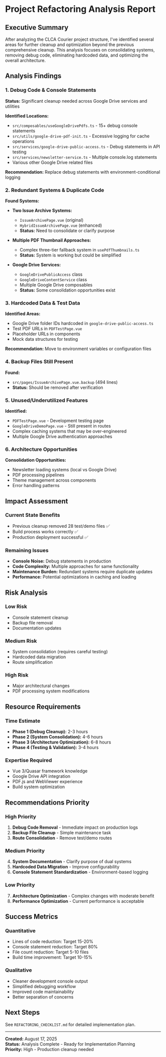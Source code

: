 # Project Refactoring Analysis Report

## Executive Summary

After analyzing the CLCA Courier project structure, I've identified several areas for further cleanup and optimization beyond the previous comprehensive cleanup. This analysis focuses on consolidating systems, removing debug code, eliminating hardcoded data, and optimizing the overall architecture.

## Analysis Findings

### 1. Debug Code & Console Statements

**Status:** Significant cleanup needed across Google Drive services and utilities

**Identified Locations:**

- `src/composables/useGoogleDrivePdfs.ts` - 15+ debug console statements
- `src/utils/google-drive-pdf-init.ts` - Excessive logging for cache operations
- `src/services/google-drive-public-access.ts` - Debug statements in API testing
- `src/services/newsletter-service.ts` - Multiple console.log statements
- Various other Google Drive related files

**Recommendation:** Replace debug statements with environment-conditional logging

### 2. Redundant Systems & Duplicate Code

**Found Systems:**

- **Two Issue Archive Systems:**
  - `IssueArchivePage.vue` (original)
  - `HybridIssueArchivePage.vue` (enhanced)
  - **Status:** Need to consolidate or clarify purpose

- **Multiple PDF Thumbnail Approaches:**
  - Complex three-tier fallback system in `usePdfThumbnails.ts`
  - **Status:** System is working but could be simplified

- **Google Drive Services:**
  - `GoogleDrivePublicAccess` class
  - `GoogleDriveContentService` class
  - Multiple Google Drive composables
  - **Status:** Some consolidation opportunities exist

### 3. Hardcoded Data & Test Data

**Identified Areas:**

- Google Drive folder IDs hardcoded in `google-drive-public-access.ts`
- Test PDF URLs in `PDFTestPage.vue`
- Placeholder URLs in components
- Mock data structures for testing

**Recommendation:** Move to environment variables or configuration files

### 4. Backup Files Still Present

**Found:**

- `src/pages/IssueArchivePage.vue.backup` (494 lines)
- **Status:** Should be removed after verification

### 5. Unused/Underutilized Features

**Identified:**

- `PDFTestPage.vue` - Development testing page
- `GoogleDriveDemoPage.vue` - Still present in routes
- Complex caching systems that may be over-engineered
- Multiple Google Drive authentication approaches

### 6. Architecture Opportunities

**Consolidation Opportunities:**

- Newsletter loading systems (local vs Google Drive)
- PDF processing pipelines
- Theme management across components
- Error handling patterns

## Impact Assessment

### Current State Benefits

- Previous cleanup removed 28 test/demo files ✅
- Build process works correctly ✅
- Production deployment successful ✅

### Remaining Issues

- **Console Noise:** Debug statements in production
- **Code Complexity:** Multiple approaches for same functionality
- **Maintenance Burden:** Redundant systems require duplicate updates
- **Performance:** Potential optimizations in caching and loading

## Risk Analysis

### Low Risk

- Console statement cleanup
- Backup file removal
- Documentation updates

### Medium Risk

- System consolidation (requires careful testing)
- Hardcoded data migration
- Route simplification

### High Risk

- Major architectural changes
- PDF processing system modifications

## Resource Requirements

### Time Estimate

- **Phase 1 (Debug Cleanup):** 2-3 hours
- **Phase 2 (System Consolidation):** 4-6 hours
- **Phase 3 (Architecture Optimization):** 6-8 hours
- **Phase 4 (Testing & Validation):** 3-4 hours

### Expertise Required

- Vue 3/Quasar framework knowledge
- Google Drive API integration
- PDF.js and WebViewer experience
- Build system optimization

## Recommendations Priority

### High Priority

1. **Debug Code Removal** - Immediate impact on production logs
2. **Backup File Cleanup** - Simple maintenance task
3. **Route Consolidation** - Remove test/demo routes

### Medium Priority

4. **System Documentation** - Clarify purpose of dual systems
5. **Hardcoded Data Migration** - Improve configurability
6. **Console Statement Standardization** - Environment-based logging

### Low Priority

7. **Architecture Optimization** - Complex changes with moderate benefit
8. **Performance Optimization** - Current performance is acceptable

## Success Metrics

### Quantitative

- Lines of code reduction: Target 15-20%
- Console statement reduction: Target 80%
- File count reduction: Target 5-10 files
- Build time improvement: Target 10-15%

### Qualitative

- Cleaner development console output
- Simplified debugging workflow
- Improved code maintainability
- Better separation of concerns

## Next Steps

See `REFACTORING_CHECKLIST.md` for detailed implementation plan.

---

**Created:** August 17, 2025  
**Status:** Analysis Complete - Ready for Implementation Planning  
**Priority:** High - Production cleanup needed

